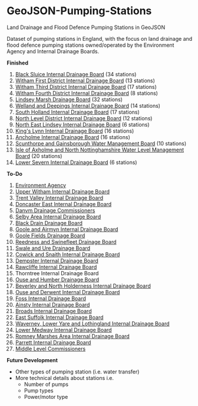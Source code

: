 # GeoJSON-Pumping-Stations
Land Drainage and Flood Defence Pumping Stations in GeoJSON

Dataset of pumping stations in England, with the focus on land drainage and flood defence pumping stations owned/operated by the Environment Agency and Internal Drainage Boards.

**Finished**

1. [Black Sluice Internal Drainage Board](http://www.blacksluiceidb.gov.uk) (34 stations)
2. [Witham First District Internal Drainage Board](http://www.witham-1st-idb.co.uk) (13 stations)
3. [Witham Third District Internal Drainage Board](http://www.witham-3rd-idb.co.uk) (17 stations)
4. [Witham Fourth District Internal Drainage Board](http://www.w4idb.co.uk) (8 stations)
5. [Lindsey Marsh Drainage Board](http://www.wmc-idbs.org.uk/LMDB) (32 stations)
6. [Welland and Deepings Internal Drainage Board](http://www.wellandidb.org.uk) (14 stations)
7. [South Holland Internal Drainage Board](http://www.wlma.org.uk/index.pl?id=23) (17 stations)
8. [North Level District Internal Drainage Board](http://www.northlevelidb.org) (12 stations)
9. [North East Lindsey Internal Drainage Board](http://www.northeastlindsey-idb.org.uk) (6 stations)
10. [King's Lynn Internal Drainage Board](http://www.wlma.org.uk/index.pl?id=42) (16 stations)
11. [Ancholme Internal Drainage Board](http://www.shiregroup-idbs.gov.uk) (16 stations)
12. [Scunthorpe and Gainsborough Water Management Board](http://www.shiregroup-idbs.gov.uk) (10 stations)
13. [Isle of Axholme and North Nottinghamshire Water Level Management Board](http://www.wmc-idbs.org.uk/IoAaNN) (20 stations)
14. [Lower Severn Internal Drainage Board](http://www.lowersevernidb.org.uk) (6 stations)

**To-Do**

1. [Environment Agency](http://www.gov.uk/government/organisations/environment-agency)
2. [Upper Witham Internal Drainage Board](http://www.uwidb.co.uk)
3. [Trent Valley Internal Drainage Board](http://www.wmc-idbs.org.uk/TVIDB/)
4. [Doncaster East Internal Drainage Board](http://www.shiregroup-idbs.gov.uk)
5. [Danvm Drainage Commissioners](http://www.shiregroup-idbs.gov.uk)
6. [Selby Area Internal Drainage Board](http://www.shiregroup-idbs.gov.uk)
7. [Black Drain Drainage Board](http://www.shiregroup-idbs.gov.uk)
8. [Goole and Airmyn Internal Drainage Board](http://www.shiregroup-idbs.gov.uk)
9. [Goole Fields Drainage Board](http://www.shiregroup-idbs.gov.uk)
10. [Reedness and Swinefleet Drainage Board](http://www.shiregroup-idbs.gov.uk)
11. [Swale and Ure Drainage Board](http://www.sandudb.gov.uk)
12. [Cowick and Snaith Internal Drainage Board](http://www.eastriding.gov.uk/environment/sustainable-environment/internal-drainage-boards/cowick-and-snaith-internal-drainage-board)
13. [Dempster Internal Drainage Board](http://www.eastriding.gov.uk/environment/sustainable-environment/internal-drainage-boards/dempster-internal-drainage-board)
14. [Rawcliffe Internal Drainage Board](http://www.eastriding.gov.uk/environment/sustainable-environment/internal-drainage-boards/rawcliffe-internal-drainage-board)
15. Thorntree Internal Drainage Board
16. [Ouse and Humber Drainage Board](http://www.ohdb.org.uk)
17. [Beverley and North Holderness Internal Drainage Board](http://www.yorkconsort.gov.uk/beverley.html)
18. [Ouse and Derwent Internal Drainage Board](http://www.yorkconsort.gov.uk/ouse.html)
19. [Foss Internal Drainage Board](http://www.yorkconsort.gov.uk/foss2008.html)
20. [Ainsty Internal Drainage Board](http://www.yorkconsort.gov.uk/ainsty2008.html)
21. [Broads Internal Drainage Board](http://www.wlma.org.uk/index.pl?id=32)
22. [East Suffolk Internal Drainage Board](http://www.wlma.org.uk/index.pl?id=144)
23. [Waverney, Lower Yare and Lothingland Internal Drainage Board](http://www.nicholsonslaw.com/drainage_solicitors_in_lowestoft_and_norwich.html)
24. [Lower Medway Internal Drainage Board](http://www.medwayidb.co.uk/lower-medway.html)
25. [Romney Marshes Area Internal Drainage Board](http://www.rmaidb.co.uk)
26. [Parrett Internal Drainage Board](http://www.somersetdrainageboards.gov.uk/boards-membership/board-areas/parrett-internal-drainage-board)
27. [Middle Level Commissioners](http://www.middlelevel.gov.uk)

**Future Development**

* Other types of pumping station (i.e. water transfer)
* More technical details about stations i.e.
  * Number of pumps
  * Pump types
  * Power/motor type
